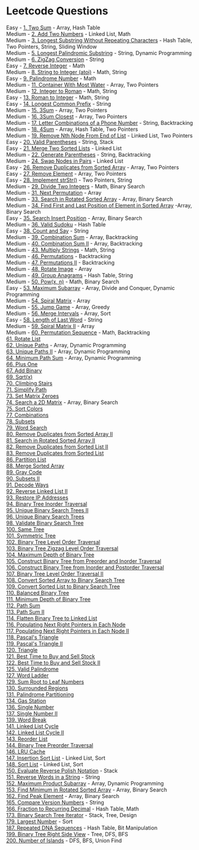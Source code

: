 # Leetcode Questions

Easy - [1. Two Sum](https://leetcode.com/problems/two-sum/) - Array, Hash Table  
Medium - [2. Add Two Numbers](https://leetcode.com/problems/add-two-numbers/) - Linked List, Math  
Medium - [3. Longest Substring Without Repeating Characters](https://leetcode.com/problems/longest-substring-without-repeating-characters/) - Hash Table, Two Pointers, String, Sliding Window  
Medium - [5. Longest Palindromic Substring](https://leetcode.com/problems/longest-palindromic-substring/) - String, Dynamic Programming   
Medium - [6. ZigZag Conversion](https://leetcode.com/problems/zigzag-conversion/) - String   
Easy - [7. Reverse Integer](https://leetcode.com/problems/reverse-integer/) - Math   
Medium - [8. String to Integer (atoi)](https://leetcode.com/problems/string-to-integer-atoi/) - Math, String   
Easy - [9. Palindrome Number](https://leetcode.com/problems/palindrome-number/) - Math   
Medium - [11. Container With Most Water](https://leetcode.com/problems/container-with-most-water/) - Array, Two Pointers   
Medium - [12. Integer to Roman](https://leetcode.com/problems/integer-to-roman/) - Math, String  
Easy - [13. Roman to Integer](https://leetcode.com/problems/roman-to-integer/) - Math, String  
Easy - [14. Longest Common Prefix](https://leetcode.com/problems/longest-common-prefix/) - String  
Medium - [15. 3Sum](https://leetcode.com/problems/3sum/) - Array, Two Pointers  
Medium - [16. 3Sum Closest](https://leetcode.com/problems/3sum-closest/) - Array, Two Pointers  
Medium - [17. Letter Combinations of a Phone Number](https://leetcode.com/problems/letter-combinations-of-a-phone-number/) - String, Backtracking  
Medium - [18. 4Sum](https://leetcode.com/problems/4sum/) - Array, Hash Table, Two Pointers  
Medium - [19. Remove Nth Node From End of List](https://leetcode.com/problems/remove-nth-node-from-end-of-list/) - Linked List, Two Pointers   
Easy - [20. Valid Parentheses](https://leetcode.com/problems/valid-parentheses/) - String, Stack  
Easy - [21. Merge Two Sorted Lists](https://leetcode.com/problems/merge-two-sorted-lists/) - Linked List  
Medium - [22. Generate Parentheses](https://leetcode.com/problems/generate-parentheses/) - String, Backtracking   
Medium - [24. Swap Nodes in Pairs](https://leetcode.com/problems/swap-nodes-in-pairs/) - Linked List   
Easy - [26. Remove Duplicates from Sorted Array](https://leetcode.com/problems/remove-duplicates-from-sorted-array/) - Array, Two Pointers  
Easy - [27. Remove Element](https://leetcode.com/problems/remove-element/) - Array, Two Pointers  
Easy - [28. Implement strStr()](https://leetcode.com/problems/implement-strstr/) - Two Pointers, String  
Medium - [29. Divide Two Integers](https://leetcode.com/problems/divide-two-integers/) - Math, Binary Search  
Medium - [31. Next Permutation](https://leetcode.com/problems/next-permutation/) - Array   
Medium - [33. Search in Rotated Sorted Array](https://leetcode.com/problems/search-in-rotated-sorted-array/) - Array, Binary Search  
Medium - [34. Find First and Last Position of Element in Sorted Array](https://leetcode.com/problems/find-first-and-last-position-of-element-in-sorted-array/) -Array, Binary Search   
Easy - [35. Search Insert Position](https://leetcode.com/problems/search-insert-position) - Array, Binary Search  
Medium - [36. Valid Sudoku](https://leetcode.com/problems/valid-sudoku/) - Hash Table  
Easy - [38. Count and Say](https://leetcode.com/problems/count-and-say/) - String  
Medium - [39. Combination Sum](https://leetcode.com/problems/combination-sum/) - Array, Backtracking   
Medium - [40. Combination Sum II](https://leetcode.com/problems/combination-sum-ii/) - Array, Backtracking  
Medium - [43. Multiply Strings](https://leetcode.com/problems/multiply-strings/) - Math, String  
Medium - [46. Permutations](https://leetcode.com/problems/permutations/) - Backtracking  
Medium - [47. Permutations II](https://leetcode.com/problems/permutations-ii/) - Backtracking  
Medium - [48. Rotate Image](https://leetcode.com/problems/rotate-image/) - Array  
Medium - [49. Group Anagrams](https://leetcode.com/problems/group-anagrams/) - Hash Table, String   
Medium - [50. Pow(x, n)](https://leetcode.com/problems/powx-n/) - Math, Binary Search  
Easy - [53. Maximum Subarray](https://leetcode.com/problems/maximum-subarray/) - Array, Divide and Conquer, Dynamic Programming  
Medium - [54. Spiral Matrix](https://leetcode.com/problems/spiral-matrix/) - Array  
Medium - [55. Jump Game](https://leetcode.com/problems/jump-game/) - Array, Greedy  
Medium - [56. Merge Intervals](https://leetcode.com/problems/merge-intervals/) - Array, Sort  
Easy - [58. Length of Last Word](https://leetcode.com/problems/length-of-last-word/) - String  
Medium - [59. Spiral Matrix II](https://leetcode.com/problems/spiral-matrix-ii/) - Array  
Medium - [60. Permutation Sequence](https://leetcode.com/problems/permutation-sequence/) - Math, Backtracking  
[61. Rotate List](https://leetcode.com/problems/rotate-list/)  
[62. Unique Paths](https://leetcode.com/problems/unique-paths/) - Array, Dynamic Programming  
[63. Unique Paths II](https://leetcode.com/problems/unique-paths-ii/) - Array, Dynamic Programming  
[64. Minimum Path Sum](https://leetcode.com/problems/minimum-path-sum/) - Array, Dynamic Programming  
[66. Plus One](https://leetcode.com/problems/plus-one/)  
[67. Add Binary](https://leetcode.com/problems/add-binary/)  
[69. Sqrt(x)](https://leetcode.com/problems/sqrtx/)  
[70. Climbing Stairs](https://leetcode.com/problems/climbing-stairs/)  
[71. Simplify Path](https://leetcode.com/problems/simplify-path/)  
[73. Set Matrix Zeroes](https://leetcode.com/problems/set-matrix-zeroes/)  
[74. Search a 2D Matrix](https://leetcode.com/problems/search-a-2d-matrix/) - Array, Binary Search  
[75. Sort Colors](https://leetcode.com/problems/sort-colors/)  
[77. Combinations](https://leetcode.com/problems/combinations/)  
[78. Subsets](https://leetcode.com/problems/subsets/)  
[79. Word Search](https://leetcode.com/problems/word-search/)  
[80. Remove Duplicates from Sorted Array II](https://leetcode.com/problems/remove-duplicates-from-sorted-array-ii/)  
[81. Search in Rotated Sorted Array II](https://leetcode.com/problems/search-in-rotated-sorted-array-ii/)  
[82. Remove Duplicates from Sorted List II](https://leetcode.com/problems/remove-duplicates-from-sorted-list-ii/)  
[83. Remove Duplicates from Sorted List](https://leetcode.com/problems/remove-duplicates-from-sorted-list/)  
[86. Partition List](https://leetcode.com/problems/partition-list/)  
[88. Merge Sorted Array](https://leetcode.com/problems/merge-sorted-array/)  
[89. Gray Code](https://leetcode.com/problems/gray-code/)  
[90. Subsets II](https://leetcode.com/problems/subsets-ii/)  
[91. Decode Ways](https://leetcode.com/problems/decode-ways/)  
[92. Reverse Linked List II](https://leetcode.com/problems/reverse-linked-list-ii/)  
[93. Restore IP Addresses](https://leetcode.com/problems/restore-ip-addresses/)  
[94. Binary Tree Inorder Traversal](https://leetcode.com/problems/binary-tree-inorder-traversal/)  
[95. Unique Binary Search Trees II](https://leetcode.com/problems/unique-binary-search-trees-ii/)  
[96. Unique Binary Search Trees](https://leetcode.com/problems/unique-binary-search-trees/)    
[98. Validate Binary Search Tree](https://leetcode.com/problems/validate-binary-search-tree/)  
[100. Same Tree](https://leetcode.com/problems/same-tree/)  
[101. Symmetric Tree](https://leetcode.com/problems/symmetric-tree/)  
[102. Binary Tree Level Order Traversal](https://leetcode.com/problems/binary-tree-level-order-traversal/)  
[103. Binary Tree Zigzag Level Order Traversal](https://leetcode.com/problems/binary-tree-zigzag-level-order-traversal/)  
[104. Maximum Depth of Binary Tree](https://leetcode.com/problems/maximum-depth-of-binary-tree/)  
[105. Construct Binary Tree from Preorder and Inorder Traversal](https://leetcode.com/problems/construct-binary-tree-from-preorder-and-inorder-traversal/)  
[106. Construct Binary Tree from Inorder and Postorder Traversal](https://leetcode.com/problems/construct-binary-tree-from-inorder-and-postorder-traversal/)  
[107. Binary Tree Level Order Traversal II](https://leetcode.com/problems/binary-tree-level-order-traversal-ii/)  
[108. Convert Sorted Array to Binary Search Tree](https://leetcode.com/problems/convert-sorted-array-to-binary-search-tree/)  
[109. Convert Sorted List to Binary Search Tree](https://leetcode.com/problems/convert-sorted-list-to-binary-search-tree/)  
[110. Balanced Binary Tree](https://leetcode.com/problems/balanced-binary-tree/)  
[111. Minimum Depth of Binary Tree](https://leetcode.com/problems/minimum-depth-of-binary-tree/)  
[112. Path Sum](https://leetcode.com/problems/path-sum/)    
[113. Path Sum II](https://leetcode.com/problems/path-sum-ii/)  
[114. Flatten Binary Tree to Linked List](https://leetcode.com/problems/flatten-binary-tree-to-linked-list/)  
[116. Populating Next Right Pointers in Each Node](https://leetcode.com/problems/populating-next-right-pointers-in-each-node/)  
[117. Populating Next Right Pointers in Each Node II](https://leetcode.com/problems/populating-next-right-pointers-in-each-node-ii/)  
[118. Pascal's Triangle](https://leetcode.com/problems/pascals-triangle/)  
[119. Pascal's Triangle II](https://leetcode.com/problems/pascals-triangle-ii/)  
[120. Triangle](https://leetcode.com/problems/triangle/)  
[121. Best Time to Buy and Sell Stock](https://leetcode.com/problems/best-time-to-buy-and-sell-stock/)  
[122. Best Time to Buy and Sell Stock II](https://leetcode.com/problems/best-time-to-buy-and-sell-stock-ii/)  
[125. Valid Palindrome](https://leetcode.com/problems/valid-palindrome/)  
[127. Word Ladder](https://leetcode.com/problems/word-ladder/)  
[129. Sum Root to Leaf Numbers](https://leetcode.com/problems/sum-root-to-leaf-numbers/)  
[130. Surrounded Regions](https://leetcode.com/problems/surrounded-regions/)  
[131. Palindrome Partitioning](https://leetcode.com/problems/palindrome-partitioning/)  
[134. Gas Station](https://leetcode.com/problems/gas-station/)  
[136. Single Number](https://leetcode.com/problems/single-number/)  
[137. Single Number II](https://leetcode.com/problems/single-number-ii/)  
[139. Word Break](https://leetcode.com/problems/word-break/)  
[141. Linked List Cycle](https://leetcode.com/problems/linked-list-cycle/)  
[142. Linked List Cycle II](https://leetcode.com/problems/linked-list-cycle-ii/)  
[143. Reorder List](https://leetcode.com/problems/reorder-list/)  
[144. Binary Tree Preorder Traversal](https://leetcode.com/problems/binary-tree-preorder-traversal/)  
[146. LRU Cache](https://leetcode.com/problems/lru-cache/)  
[147. Insertion Sort List](https://leetcode.com/problems/insertion-sort-list/submissions/) - Linked List, Sort  
[148. Sort List](https://leetcode.com/problems/sort-list/) - Linked List, Sort  
[150. Evaluate Reverse Polish Notation](https://leetcode.com/problems/evaluate-reverse-polish-notation/) - Stack  
[151. Reverse Words in a String](https://leetcode.com/problems/reverse-words-in-a-string/) - String  
[152. Maximum Product Subarray](https://leetcode.com/problems/maximum-product-subarray/) - Array, Dynamic Programming  
[153. Find Minimum in Rotated Sorted Array](https://leetcode.com/problems/find-minimum-in-rotated-sorted-array/) - Array, Binary Search  
[162. Find Peak Element](https://leetcode.com/problems/find-peak-element/) - Array, Binary Search   
[165. Compare Version Numbers](https://leetcode.com/problems/compare-version-numbers/) - String  
[166. Fraction to Recurring Decimal](https://leetcode.com/problems/fraction-to-recurring-decimal/) - Hash Table, Math  
[173. Binary Search Tree Iterator](https://leetcode.com/problems/binary-search-tree-iterator/) - Stack, Tree, Design  
[179. Largest Number](https://leetcode.com/problems/largest-number/) - Sort  
[187. Repeated DNA Sequences](https://leetcode.com/problems/repeated-dna-sequences/) - Hash Table, Bit Manipulation  
[199. Binary Tree Right Side View](https://leetcode.com/problems/binary-tree-right-side-view/) - Tree, DFS, BFS  
[200. Number of Islands](https://leetcode.com/problems/number-of-islands/) - DFS, BFS, Union Find  